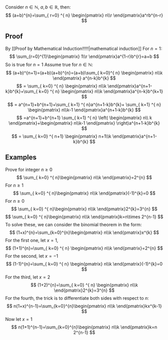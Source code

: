 Consider $n\in\mathbb{N}$, $a,b\in\mathbb{R}$, then:
$$
(a+b)^{n}=\sum_{ r=0} ^{ n}  \begin{pmatrix}
n\\r
\end{pmatrix}a^rb^{n-r}
$$
## Proof
By [[Proof by Mathematical Induction!!!!!|mathematical induction]]
For $n=1$:
$$
\sum_{r=0}^{1}\begin{pmatrix}
1\\r
\end{pmatrix}a^{1-r}b^{r}=a+b
$$
So is true for $n=1$ 
Assume true for $n\in\mathbb{N}$:
$$
(a+b)^{n+1}=(a+b)(a+b)^{n}=(a+b)\sum_{ k=0}^{ n} \begin{pmatrix}
n\\k
\end{pmatrix}  a^{n-k}b^{k}
$$
$$
= \sum_{ k=0} ^{ n}  \begin{pmatrix}
n\\k
\end{pmatrix}a^{n+1-k}b^{k}+\sum_{ k=0} ^{ n}  \begin{pmatrix}
n\\k
\end{pmatrix}a^{n-k}b^{k+1}
$$
$$
 = a^{n+1}+b^{n+1}+\sum_{ k=1} ^{ n}a^{n+1-k}b^{k}+  \sum_{ k=1} ^{ n}  \begin{pmatrix}
n\\k-1
\end{pmatrix}a^{n+1-k}b^{k}
$$
$$
=a^{n+1}+b^{n+1} \sum_{ k=1} ^{ n}  \left( \begin{pmatrix}
n\\ k
\end{pmatrix}+\begin{pmatrix}
n\\k-1
\end{pmatrix} \right)a^{n+1-k}b^{k}
$$
$$
= \sum_{ k=0} ^{ n+1}  \begin{pmatrix}
n+1\\k
\end{pmatrix}a^{n+1-k}b^{k}
$$
## Examples
Prove for integer $n\geq 0$
$$
\sum_{ k=0} ^{ n}\begin{pmatrix}
n\\k
\end{pmatrix}=2^{n}  
$$
For $n\geq 1$
$$
\sum_{ k=0} ^{ n}\begin{pmatrix}
n\\k
\end{pmatrix}(-1)^{k}=0
$$
For $n\geq 0$
$$
\sum_{ k=0} ^{ n}\begin{pmatrix}
n\\k
\end{pmatrix}2^{k}=3^{n}  
$$
$$
\sum_{ k=0} ^{ n}\begin{pmatrix}
n\\k
\end{pmatrix}k=n\times 2^{n-1}
$$
To solve these, we can consider the binomial theorem in the form:
$$
(1+x)^{n}=\sum_{k=0}^{n}\begin{pmatrix}
n\\k
\end{pmatrix}x^{k}
$$
For the first one, let $x=1$,
$$
(1+1)^{n}=\sum_{ k=0} ^{ n}  \begin{pmatrix}
n\\k
\end{pmatrix}=2^{n}
$$
For the second, let $x=-1$
$$
(1-1)^{n}=\sum_{ k=0} ^{ n}  \begin{pmatrix}
n\\k
\end{pmatrix}(-1)^{k}=0
$$
For the third, let $x=2$
$$
(1+2)^{n}=\sum_{ k=0} ^{ n}  \begin{pmatrix}
n\\k
\end{pmatrix}2^{k}=3^{n}
$$
For the fourth, the trick is to differentiate both sides with respect to $n$:
$$
n(1+x)^{n-1}=\sum_{k=0}^{n}\begin{pmatrix}
n\\k
\end{pmatrix}kx^{k-1}
$$
Now let $x=1$
$$
n(1+1)^{n-1}=\sum_{k=0}^{n}\begin{pmatrix}
n\\k
\end{pmatrix}k=n 2^{n-1}
$$
